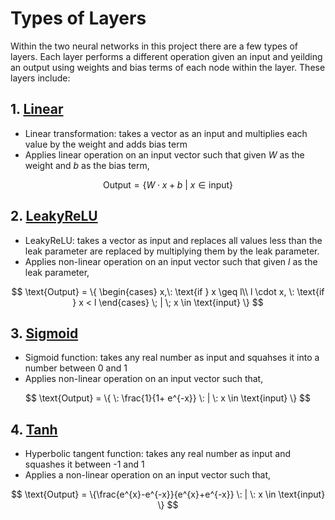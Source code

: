 # Types of Layers

Within the two neural networks in this project there are a few types of layers. Each layer performs a different operation given an input and yeilding an output using weights and bias terms of each node within the layer. These layers include:

## 1. [Linear](https://pytorch.org/docs/stable/generated/torch.nn.Linear.html)
* Linear transformation: takes a vector as an input and multiplies each value by the weight and adds bias term
* Applies linear operation on an input vector such that given $W$ as the weight and $b$ as the bias term, 

$$
    \text{Output} = \{ W \cdot x + b  \: | \: x \in \text{input} \}
$$

## 2. [LeakyReLU](https://pytorch.org/docs/stable/generated/torch.nn.LeakyReLU.html#torch.nn.LeakyReLU)
* LeakyReLU: takes a vector as input and replaces all values less than the leak parameter are replaced by multiplying them by the leak parameter.
* Applies non-linear operation on an input vector such that given $l$ as the leak parameter,

$$
\text{Output} = \{
\begin{cases}
x,\: \text{if } x \geq l\\
l \cdot x, \: \text{if } x < l
\end{cases} \; | \; x \in \text{input}    
\}
$$


## 3. [Sigmoid](https://pytorch.org/docs/stable/generated/torch.nn.Sigmoid.html)
* Sigmoid function: takes any real number as input and squahses it into a number between 0 and 1
* Applies non-linear operation on an input vector such that,

$$
\text{Output} = \{ \: \frac{1}{1+ e^{-x}} \: | \: x \in \text{input} \}
$$

## 4. [Tanh](https://pytorch.org/docs/stable/generated/torch.nn.Tanh.html)
* Hyperbolic tangent function: takes any real number as input and squashes it between -1 and 1
* Applies a non-linear operation on an input vector such that,

$$
\text{Output} = \{\frac{e^{x}-e^{-x}}{e^{x}+e^{-x}} \: | \: x \in \text{input} \}
$$

